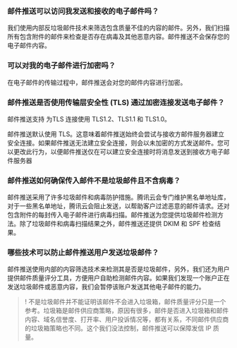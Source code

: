 [](id:que1) 
### 邮件推送可以访问我发送和接收的电子邮件吗？ 

我们使用内部反垃圾邮件技术来筛选包含质量不佳的内容的邮件。另外，我们扫描所有包含附件的邮件来检查是否存在病毒及其他恶意内容。邮件推送不会保存您的电子邮件内容。

[](id:que2) 
### 可以对我的电子邮件进行加密吗？
在电子邮件的传输过程中，邮件推送会对您的邮件内容进行加密。

[](id:que3) 
### 邮件推送是否使用传输层安全性 (TLS) 通过加密连接发送电子邮件？
邮件推送支持 为TLS 连接使用 TLS1.2、TLS1.1 和 TLS1.0。

邮件推送默认使用 TLS。这意味着邮件推送始终会尝试与接收方邮件服务器建立安全连接。如果邮件推送无法建立安全连接，则会以未加密的方式发送邮件。您可以更改此行为，以便邮件推送仅在可以建立安全连接时将消息发送到接收方电子邮件服务器

[](id:que4) 
### 邮件推送如何确保传入邮件不是垃圾邮件且不含病毒？
邮件推送采用了许多垃圾邮件和病毒防护措施。腾讯云会专门维护黑名单地址库，对于一些黑名单地址，腾讯云会阻止发送，以帮助客户过滤恶意的邮件请求。还对包含附件的每封传入电子邮件进行病毒扫描。邮件推送为您提供垃圾邮件检测方法。除了垃圾邮件和病毒扫描结果之外，邮件推送还提供 DKIM 和 SPF 检查结果。

[](id:que5) 
### 哪些技术可以防止邮件推送用户发送垃圾邮件？ 

邮件推送使用内部的内容筛选技术来检测其是否是垃圾邮件，另外，我们还为用户提供邮件质量评分工具，方便用户自助检测邮件内容。如果我们发现一个账户正在发送垃圾邮件或恶意内容，我们会暂停该账户发送其他电子邮件的能力。
>! 不是垃圾邮件并不能证明该邮件不会进入垃圾箱，邮件质量评分只是一个参考。垃圾箱是邮件供应商策略，原因有很多，邮件是否进入垃圾箱和邮件内容、域名信誉度、打开率、用户投诉情况等，都有关系，不同邮件供应商的垃圾箱策略也不同。这个我们没法控制，邮件推送可以保障发信 IP 质量。


